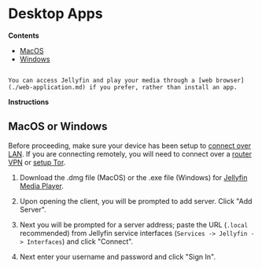 # Desktop Apps

**Contents**

- [MacOS](#macosorwindows)
- [Windows](#macosorwindows)

```admonish tip

You can access Jellyfin and play your media through a [web browser](./web-application.md) if you prefer, rather than install an app.

```

**Instructions**

## MacOS or Windows

Before proceeding, make sure your device has been setup to [connect over LAN](/user-manual/connecting-locally.md). If you are connecting remotely, you will need to connect over a [router VPN](/user-manual/connecting-remotely/vpn.md) or [setup Tor](/user-manual/connecting-remotely/tor.md).

1. Download the .dmg file (MacOS) or the .exe file (Windows) for [Jellyfin Media Player](https://github.com/jellyfin/jellyfin-media-player/releases).

1. Upon opening the client, you will be prompted to add server. Click "Add Server".

1. Next you will be prompted for a server address; paste the URL (`.local` recommended) from Jellyfin service interfaces (`Services -> Jellyfin -> Interfaces`) and click "Connect".

1. Next enter your username and password and click "Sign In".
